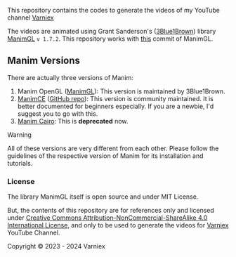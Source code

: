 This repository contains the codes to generate the videos of my YouTube channel [Varniex](https://youtube.com/@Varniex)

The videos are animated using Grant Sanderson's ([3Blue1Brown](https://www.3blue1brown.com/)) library [ManimGL](https://github.com/3b1b/manim) `v 1.7.2`.
This repository works with [this](https://github.com/3b1b/manim/tree/7a7bf83f117034b5cdf60ae85511c1b004769651) commit of ManimGL.

## Manim Versions
There are actually three versions of Manim:
1. Manim OpenGL ([ManimGL](https://github.com/3b1b/manim)): This version is maintained by 3Blue1Brown.
2. [ManimCE](https://manim.community) ([GitHub repo](https://github.com/ManimCommunity/manim)): This version is community maintained. It is better documented for beginners especially. If you are a newbie, I'd suggest you to go with this.
3. [Manim Cairo](https://github.com/3b1b/manim/tree/cairo-backend): This is **deprecated** now.

> [!Warning]
> All of these versions are very different from each other. Please follow the guidelines of the respective version of Manim for its installation and tutorials.

### License

The library ManimGL itself is open source and under MIT License.

But, the contents of this repository are for references only and licensed under [Creative Commons Attribution-NonCommercial-ShareAlike 4.0 International License](https://creativecommons.org/licenses/by-nc-sa/4.0/), and only to be used to generate the videos for [Varniex](https://youtube.com/@Varniex) YouTube Channel.

Copyright &copy; 2023 - 2024 Varniex
